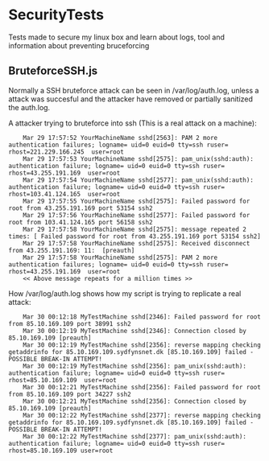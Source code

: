 # SecurityTests
Tests made to secure my linux box and learn about logs, tool and information about preventing bruceforcing


## BruteforceSSH.js
Normally a SSH bruteforce attack can be seen in /var/log/auth.log, unless a attack was succesful and the attacker have removed or partially sanitized the auth.log. 

A attacker trying to bruteforce into ssh (This is a real attack on a machine):

        Mar 29 17:57:52 YourMachineName sshd[2563]: PAM 2 more authentication failures; logname= uid=0 euid=0 tty=ssh ruser= rhost=221.229.166.245  user=root
        Mar 29 17:57:53 YourMachineName sshd[2575]: pam_unix(sshd:auth): authentication failure; logname= uid=0 euid=0 tty=ssh ruser= rhost=43.255.191.169  user=root
        Mar 29 17:57:54 YourMachineName sshd[2577]: pam_unix(sshd:auth): authentication failure; logname= uid=0 euid=0 tty=ssh ruser= rhost=103.41.124.165  user=root
        Mar 29 17:57:55 YourMachineName sshd[2575]: Failed password for root from 43.255.191.169 port 53154 ssh2
        Mar 29 17:57:56 YourMachineName sshd[2577]: Failed password for root from 103.41.124.165 port 56158 ssh2
        Mar 29 17:57:58 YourMachineName sshd[2575]: message repeated 2 times: [ Failed password for root from 43.255.191.169 port 53154 ssh2]
        Mar 29 17:57:58 YourMachineName sshd[2575]: Received disconnect from 43.255.191.169: 11:  [preauth]
        Mar 29 17:57:58 YourMachineName sshd[2575]: PAM 2 more authentication failures; logname= uid=0 euid=0 tty=ssh ruser= rhost=43.255.191.169  user=root
        << Above message repeats for a million times >>
  

How /var/log/auth.log shows how my script is trying to replicate a real attack:

        Mar 30 00:12:18 MyTestMachine sshd[2346]: Failed password for root from 85.10.169.109 port 38991 ssh2
        Mar 30 00:12:19 MyTestMachine sshd[2346]: Connection closed by 85.10.169.109 [preauth]
        Mar 30 00:12:19 MyTestMachine sshd[2356]: reverse mapping checking getaddrinfo for 85.10.169.109.sydfynsnet.dk [85.10.169.109] failed - POSSIBLE BREAK-IN ATTEMPT!
        Mar 30 00:12:19 MyTestMachine sshd[2356]: pam_unix(sshd:auth): authentication failure; logname= uid=0 euid=0 tty=ssh ruser= rhost=85.10.169.109  user=root
        Mar 30 00:12:21 MyTestMachine sshd[2356]: Failed password for root from 85.10.169.109 port 34227 ssh2
        Mar 30 00:12:21 MyTestMachine sshd[2356]: Connection closed by 85.10.169.109 [preauth]
        Mar 30 00:12:22 MyTestMachine sshd[2377]: reverse mapping checking getaddrinfo for 85.10.169.109.sydfynsnet.dk [85.10.169.109] failed - POSSIBLE BREAK-IN ATTEMPT!
        Mar 30 00:12:22 MyTestMachine sshd[2377]: pam_unix(sshd:auth): authentication failure; logname= uid=0 euid=0 tty=ssh ruser= rhost=85.10.169.109 user=root
